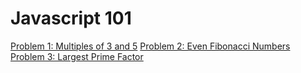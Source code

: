<h1>Javascript 101</h1>
<a href="http://projecteuler.net/problem=1">Problem 1: Multiples of 3 and 5</a>
<a href="http://projecteuler.net/problem=2">Problem 2: Even Fibonacci Numbers</a>
<a href="http://projecteuler.net/problem=3">Problem 3: Largest Prime Factor</a>

